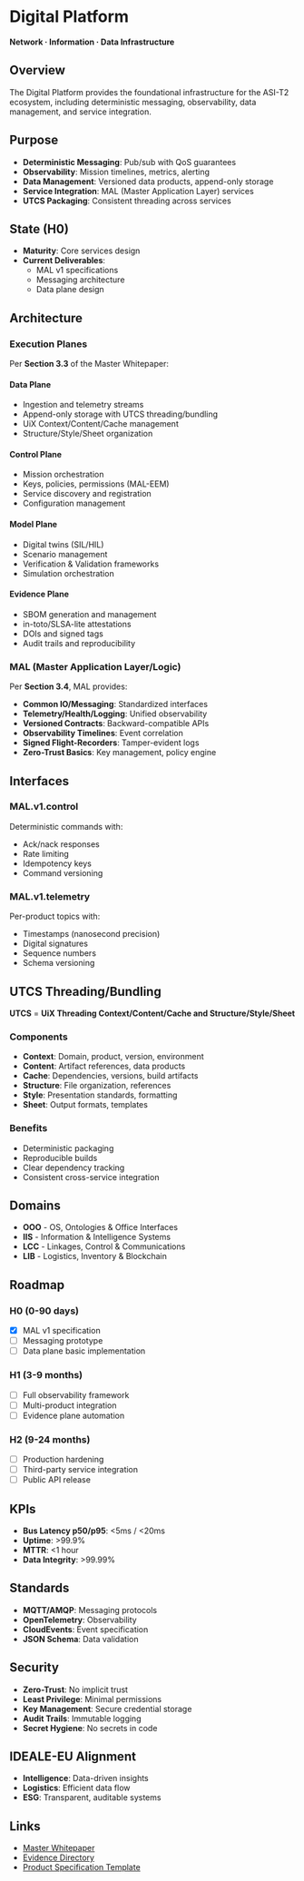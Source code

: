 # Digital Platform

**Network · Information · Data Infrastructure**

## Overview

The Digital Platform provides the foundational infrastructure for the ASI-T2 ecosystem, including deterministic messaging, observability, data management, and service integration.

## Purpose

- **Deterministic Messaging**: Pub/sub with QoS guarantees
- **Observability**: Mission timelines, metrics, alerting
- **Data Management**: Versioned data products, append-only storage
- **Service Integration**: MAL (Master Application Layer) services
- **UTCS Packaging**: Consistent threading across services

## State (H0)

- **Maturity**: Core services design
- **Current Deliverables**:
  - MAL v1 specifications
  - Messaging architecture
  - Data plane design

## Architecture

### Execution Planes

Per **Section 3.3** of the Master Whitepaper:

#### Data Plane
- Ingestion and telemetry streams
- Append-only storage with UTCS threading/bundling
- UiX Context/Content/Cache management
- Structure/Style/Sheet organization

#### Control Plane
- Mission orchestration
- Keys, policies, permissions (MAL-EEM)
- Service discovery and registration
- Configuration management

#### Model Plane
- Digital twins (SIL/HIL)
- Scenario management
- Verification & Validation frameworks
- Simulation orchestration

#### Evidence Plane
- SBOM generation and management
- in-toto/SLSA-lite attestations
- DOIs and signed tags
- Audit trails and reproducibility

### MAL (Master Application Layer/Logic)

Per **Section 3.4**, MAL provides:

- **Common IO/Messaging**: Standardized interfaces
- **Telemetry/Health/Logging**: Unified observability
- **Versioned Contracts**: Backward-compatible APIs
- **Observability Timelines**: Event correlation
- **Signed Flight-Recorders**: Tamper-evident logs
- **Zero-Trust Basics**: Key management, policy engine

## Interfaces

### MAL.v1.control
Deterministic commands with:
- Ack/nack responses
- Rate limiting
- Idempotency keys
- Command versioning

### MAL.v1.telemetry
Per-product topics with:
- Timestamps (nanosecond precision)
- Digital signatures
- Sequence numbers
- Schema versioning

## UTCS Threading/Bundling

**UTCS** = **UiX Threading Context/Content/Cache and Structure/Style/Sheet**

### Components
- **Context**: Domain, product, version, environment
- **Content**: Artifact references, data products
- **Cache**: Dependencies, versions, build artifacts
- **Structure**: File organization, references
- **Style**: Presentation standards, formatting
- **Sheet**: Output formats, templates

### Benefits
- Deterministic packaging
- Reproducible builds
- Clear dependency tracking
- Consistent cross-service integration

## Domains

- **OOO** - OS, Ontologies & Office Interfaces
- **IIS** - Information & Intelligence Systems
- **LCC** - Linkages, Control & Communications
- **LIB** - Logistics, Inventory & Blockchain

## Roadmap

### H0 (0-90 days)
- [x] MAL v1 specification
- [ ] Messaging prototype
- [ ] Data plane basic implementation

### H1 (3-9 months)
- [ ] Full observability framework
- [ ] Multi-product integration
- [ ] Evidence plane automation

### H2 (9-24 months)
- [ ] Production hardening
- [ ] Third-party service integration
- [ ] Public API release

## KPIs

- **Bus Latency p50/p95**: <5ms / <20ms
- **Uptime**: >99.9%
- **MTTR**: <1 hour
- **Data Integrity**: >99.99%

## Standards

- **MQTT/AMQP**: Messaging protocols
- **OpenTelemetry**: Observability
- **CloudEvents**: Event specification
- **JSON Schema**: Data validation

## Security

- **Zero-Trust**: No implicit trust
- **Least Privilege**: Minimal permissions
- **Key Management**: Secure credential storage
- **Audit Trails**: Immutable logging
- **Secret Hygiene**: No secrets in code

## IDEALE-EU Alignment

- **Intelligence**: Data-driven insights
- **Logistics**: Efficient data flow
- **ESG**: Transparent, auditable systems

## Links

- [Master Whitepaper](../README.md)
- [Evidence Directory](../evidence/)
- [Product Specification Template](../schemas/PRODUCT_SPEC_TEMPLATE.yaml)

